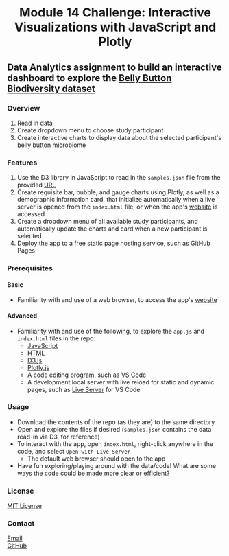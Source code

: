 # <p align="center">Module 14 Challenge: Interactive Visualizations with JavaScript and Plotly
## Data Analytics assignment to build an interactive dashboard to explore the [Belly Button Biodiversity dataset](https://robdunnlab.com/projects/belly-button-biodiversity/)
### Overview
1. Read in data
2. Create dropdown menu to choose study participant
3. Create interactive charts to display data about the selected participant's belly button microbiome
### Features
1. Use the D3 library in JavaScript to read in the `samples.json` file from the provided [URL](https://static.bc-edx.com/data/dl-1-2/m14/lms/starter/samples.json)
2. Create requisite bar, bubble, and gauge charts using Plotly, as well as a demographic information card, that initialize automatically when a live server is opened from the `index.html` file, or when the app's [website](https://cengelhart0120.github.io/belly-button-challenge/) is accessed
3. Create a dropdown menu of all available study participants, and automatically update the charts and card when a new participant is selected
4. Deploy the app to a free static page hosting service, such as GitHub Pages
### Prerequisites
#### Basic
- Familiarity with and use of a web browser, to access the app's [website](https://cengelhart0120.github.io/belly-button-challenge/)
#### Advanced
- Familiarity with and use of the following, to explore the `app.js` and `index.html` files in the repo:
    - [JavaScript](https://developer.mozilla.org/en-US/docs/Learn/JavaScript)
    - [HTML](https://developer.mozilla.org/en-US/docs/Web/HTML)
    - [D3.js](https://devdocs.io/d3~7/)
    - [Plotly.js](https://plotly.com/javascript/)
    - A code editing program, such as [VS Code](https://code.visualstudio.com/)
    - A development local server with live reload for static and dynamic pages, such as [Live Server](https://marketplace.visualstudio.com/items?itemName=ritwickdey.LiveServer) for VS Code
### Usage
- Download the contents of the repo (as they are) to the same directory
- Open and explore the files if desired (`samples.json` contains the data read-in via D3, for reference)
- To interact with the app, open `index.html`, right-click anywhere in the code, and select `Open with Live Server`
    - The default web browser should open to the app
- Have fun exploring/playing around with the data/code! What are some ways the code could be made more clear or efficient?
### License
[MIT License](https://opensource.org/licenses/MIT)
### Contact
[Email](mailto:cengelhart@gmail.com)\
[GitHub](https://github.com/cengelhart0120)
